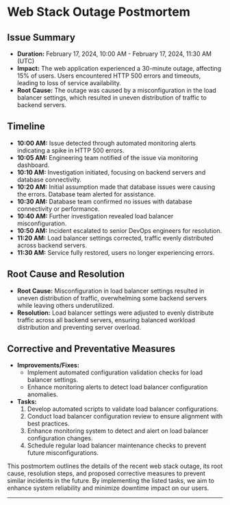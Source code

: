 # Web Stack Outage Postmortem

## Issue Summary

- **Duration:** February 17, 2024, 10:00 AM - February 17, 2024, 11:30 AM (UTC)
- **Impact:** The web application experienced a 30-minute outage, affecting 15% of users. Users encountered HTTP 500 errors and timeouts, leading to loss of service availability.
- **Root Cause:** The outage was caused by a misconfiguration in the load balancer settings, which resulted in uneven distribution of traffic to backend servers.

## Timeline

- **10:00 AM:** Issue detected through automated monitoring alerts indicating a spike in HTTP 500 errors.
- **10:05 AM:** Engineering team notified of the issue via monitoring dashboard.
- **10:10 AM:** Investigation initiated, focusing on backend servers and database connectivity.
- **10:20 AM:** Initial assumption made that database issues were causing the errors. Database team alerted for assistance.
- **10:30 AM:** Database team confirmed no issues with database connectivity or performance.
- **10:40 AM:** Further investigation revealed load balancer misconfiguration.
- **10:50 AM:** Incident escalated to senior DevOps engineers for resolution.
- **11:20 AM:** Load balancer settings corrected, traffic evenly distributed across backend servers.
- **11:30 AM:** Service fully restored, users no longer experiencing errors.

## Root Cause and Resolution

- **Root Cause:** Misconfiguration in load balancer settings resulted in uneven distribution of traffic, overwhelming some backend servers while leaving others underutilized.
- **Resolution:** Load balancer settings were adjusted to evenly distribute traffic across all backend servers, ensuring balanced workload distribution and preventing server overload.

## Corrective and Preventative Measures

- **Improvements/Fixes:**
  - Implement automated configuration validation checks for load balancer settings.
  - Enhance monitoring alerts to detect load balancer configuration anomalies.
- **Tasks:**
  1. Develop automated scripts to validate load balancer configurations.
  2. Conduct load balancer configuration review to ensure alignment with best practices.
  3. Enhance monitoring system to detect and alert on load balancer configuration changes.
  4. Schedule regular load balancer maintenance checks to prevent future misconfigurations.

This postmortem outlines the details of the recent web stack outage, its root cause, resolution steps, and proposed corrective measures to prevent similar incidents in the future. By implementing the listed tasks, we aim to enhance system reliability and minimize downtime impact on our users.

---
